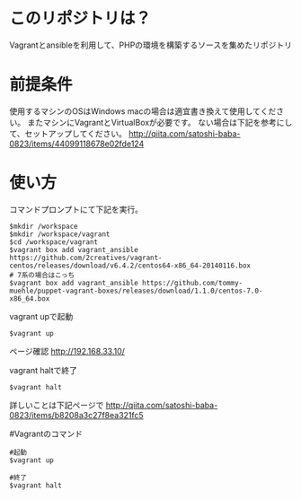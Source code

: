 # このリポジトリは？
Vagrantとansibleを利用して、PHPの環境を構築するソースを集めたリポジトリ

# 前提条件
使用するマシンのOSはWindows
macの場合は適宜書き換えて使用してください。
またマシンにVagrantとVirtualBoxが必要です。
ない場合は下記を参考にして、セットアップしてください。
http://qiita.com/satoshi-baba-0823/items/44099118678e02fde124

# 使い方
コマンドプロンプトにて下記を実行。

```
$mkdir /workspace
$mkdir /workspace/vagrant
$cd /workspace/vagrant
$vagrant box add vagrant_ansible https://github.com/2creatives/vagrant-centos/releases/download/v6.4.2/centos64-x86_64-20140116.box
# 7系の場合はこっち
$vagrant box add vagrant_ansible https://github.com/tommy-muehle/puppet-vagrant-boxes/releases/download/1.1.0/centos-7.0-x86_64.box
```

vagrant upで起動
```
$vagrant up
```

ページ確認
http://192.168.33.10/

vagrant haltで終了
```
$vagrant halt
```

詳しいことは下記ページで
http://qiita.com/satoshi-baba-0823/items/b8208a3c27f8ea321fc5


#Vagrantのコマンド
```
#起動
$vagrant up

#終了
$vagrant halt
```
